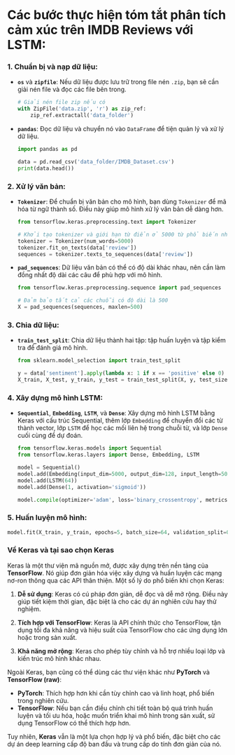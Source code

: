 # Các bước thực hiện tóm tắt phân tích cảm xúc trên IMDB Reviews với LSTM:

### 1. Chuẩn bị và nạp dữ liệu:
   - **`os`** và **`zipfile`**: Nếu dữ liệu được lưu trữ trong file nén `.zip`, bạn sẽ cần giải nén file và đọc các file bên trong.
     ```python
     # Giải nén file zip nếu có
     with ZipFile('data.zip', 'r') as zip_ref:
         zip_ref.extractall('data_folder')
     ```

   - **`pandas`**: Đọc dữ liệu và chuyển nó vào `DataFrame` để tiện quản lý và xử lý dữ liệu.
     ```python
     import pandas as pd

     data = pd.read_csv('data_folder/IMDB_Dataset.csv')
     print(data.head())
     ```

### 2. Xử lý văn bản:
   - **`Tokenizer`**: Để chuẩn bị văn bản cho mô hình, bạn dùng `Tokenizer` để mã hóa từ ngữ thành số. Điều này giúp mô hình xử lý văn bản dễ dàng hơn.
     ```python
     from tensorflow.keras.preprocessing.text import Tokenizer

     # Khởi tạo tokenizer và giới hạn từ điển ở 5000 từ phổ biến nhất
     tokenizer = Tokenizer(num_words=5000)
     tokenizer.fit_on_texts(data['review'])
     sequences = tokenizer.texts_to_sequences(data['review'])
     ```

   - **`pad_sequences`**: Dữ liệu văn bản có thể có độ dài khác nhau, nên cần làm đồng nhất độ dài các câu để phù hợp với mô hình.
     ```python
     from tensorflow.keras.preprocessing.sequence import pad_sequences

     # Đảm bảo tất cả các chuỗi có độ dài là 500
     X = pad_sequences(sequences, maxlen=500)
     ```

### 3. Chia dữ liệu:
   - **`train_test_split`**: Chia dữ liệu thành hai tập: tập huấn luyện và tập kiểm tra để đánh giá mô hình.
     ```python
     from sklearn.model_selection import train_test_split

     y = data['sentiment'].apply(lambda x: 1 if x == 'positive' else 0)
     X_train, X_test, y_train, y_test = train_test_split(X, y, test_size=0.2, random_state=42)
     ```

### 4. Xây dựng mô hình LSTM:
   - **`Sequential`**, **`Embedding`**, **`LSTM`**, và **`Dense`**: Xây dựng mô hình LSTM bằng Keras với cấu trúc Sequential, thêm lớp `Embedding` để chuyển đổi các từ thành vector, lớp `LSTM` để học các mối liên hệ trong chuỗi từ, và lớp `Dense` cuối cùng để dự đoán.
     ```python
     from tensorflow.keras.models import Sequential
     from tensorflow.keras.layers import Dense, Embedding, LSTM

     model = Sequential()
     model.add(Embedding(input_dim=5000, output_dim=128, input_length=500))
     model.add(LSTM(64))
     model.add(Dense(1, activation='sigmoid'))

     model.compile(optimizer='adam', loss='binary_crossentropy', metrics=['accuracy'])
     ```

### 5. Huấn luyện mô hình:
   ```python
   model.fit(X_train, y_train, epochs=5, batch_size=64, validation_split=0.2)
   ```

### Về Keras và tại sao chọn Keras
Keras là một thư viện mã nguồn mở, được xây dựng trên nền tảng của **TensorFlow**. Nó giúp đơn giản hóa việc xây dựng và huấn luyện các mạng nơ-ron thông qua các API thân thiện. Một số lý do phổ biến khi chọn Keras:

1. **Dễ sử dụng**: Keras có cú pháp đơn giản, dễ đọc và dễ mở rộng. Điều này giúp tiết kiệm thời gian, đặc biệt là cho các dự án nghiên cứu hay thử nghiệm.

2. **Tích hợp với TensorFlow**: Keras là API chính thức cho TensorFlow, tận dụng tối đa khả năng và hiệu suất của TensorFlow cho các ứng dụng lớn hoặc trong sản xuất.

3. **Khả năng mở rộng**: Keras cho phép tùy chỉnh và hỗ trợ nhiều loại lớp và kiến trúc mô hình khác nhau.

Ngoài Keras, bạn cũng có thể dùng các thư viện khác như **PyTorch** và **TensorFlow (raw)**:
   - **PyTorch**: Thích hợp hơn khi cần tùy chỉnh cao và linh hoạt, phổ biến trong nghiên cứu.
   - **TensorFlow**: Nếu bạn cần điều chỉnh chi tiết toàn bộ quá trình huấn luyện và tối ưu hóa, hoặc muốn triển khai mô hình trong sản xuất, sử dụng TensorFlow có thể thích hợp hơn.

Tuy nhiên, **Keras** vẫn là một lựa chọn hợp lý và phổ biến, đặc biệt cho các dự án deep learning cấp độ ban đầu và trung cấp do tính đơn giản của nó.
